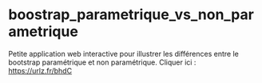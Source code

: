 # boostrap_parametrique_vs_non_parametrique
Petite application web interactive pour illustrer les différences entre le bootstrap paramétrique et non paramétrique.
Cliquer ici : https://urlz.fr/bhdC
